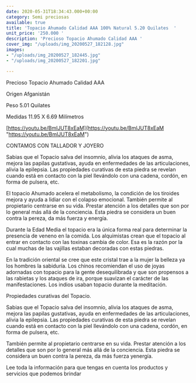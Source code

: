```yaml
---
date: 2020-05-31T18:34:43.000+00:00
category: Semi preciosas
available: true
title: 'Topacio Ahumado Calidad AAA 100% Natural 5.20 Quilates  '
unit_price: '250.000 '
description: 'Precioso Topacio Ahumado Calidad AAA '
cover_img: "/uploads/img_20200527_182128.jpg"
images:
- "/uploads/img_20200527_182445.jpg"
- "/uploads/img_20200527_182201.jpg"

---
```

Precioso Topacio Ahumado Calidad AAA 

Origen Afganistán 

Peso 5.01 Quilates 

Medidas 11.95 X 6.69 Milímetros 

[https://youtu.be/BmlJUT8xEaM](https://youtu.be/BmlJUT8xEaM "https://youtu.be/BmlJUT8xEaM")

CONTAMOS CON TALLADOR Y JOYERO

Sabias que el Topacio salva del insomnio, alivia los ataques de asma, mejora las papilas gustativas, ayuda en enfermedades de las articulaciones, alivia la epilepsia. Las propiedades curativas de esta piedra se revelan cuando está en contacto con la piel llevándolo con una cadena, cordón, en forma de pulsera, etc.

El topacio Ahumado acelera el metabolismo, la condición de los tiroides mejora y ayuda a lidiar con el colapso emocional. También permite al propietario centrarse en su vida. Prestar atención a los detalles que son por lo general más allá de la conciencia. Esta piedra se considera un buen contra la pereza, da más fuerza y ​​energía.

Durante la Edad Media el topacio era la única forma real para determinar la presencia de veneno en la comida. Los alquimistas crean que el topacio al entrar en contacto con las toxinas cambia de color. Esa es la razón por la cual muchas de las vajillas estaban decoradas con estas piedras.

En la tradición oriental se cree que este cristal trae a la mujer la belleza ya los hombres la sabiduría. Los chinos recomiendan el uso de joyas adornadas con topacio para la gente desequilibrada y que son propensos a las rabietas y los ataques de ira, porque suavizan el carácter de las manifestaciones. Los indios usaban topacio durante la meditación.

Propiedades curativas del Topacio.

Sabias que el Topacio salva del insomnio, alivia los ataques de asma, mejora las papilas gustativas, ayuda en enfermedades de las articulaciones, alivia la epilepsia. Las propiedades curativas de esta piedra se revelan cuando está en contacto con la piel llevándolo con una cadena, cordón, en forma de pulsera, etc.

También permite al propietario centrarse en su vida. Prestar atención a los detalles que son por lo general más allá de la conciencia. Esta piedra se considera un buen contra la pereza, da más fuerza y ​​energía.

Lee toda la información para que tengas en cuenta los productos y servicios que podemos brindar